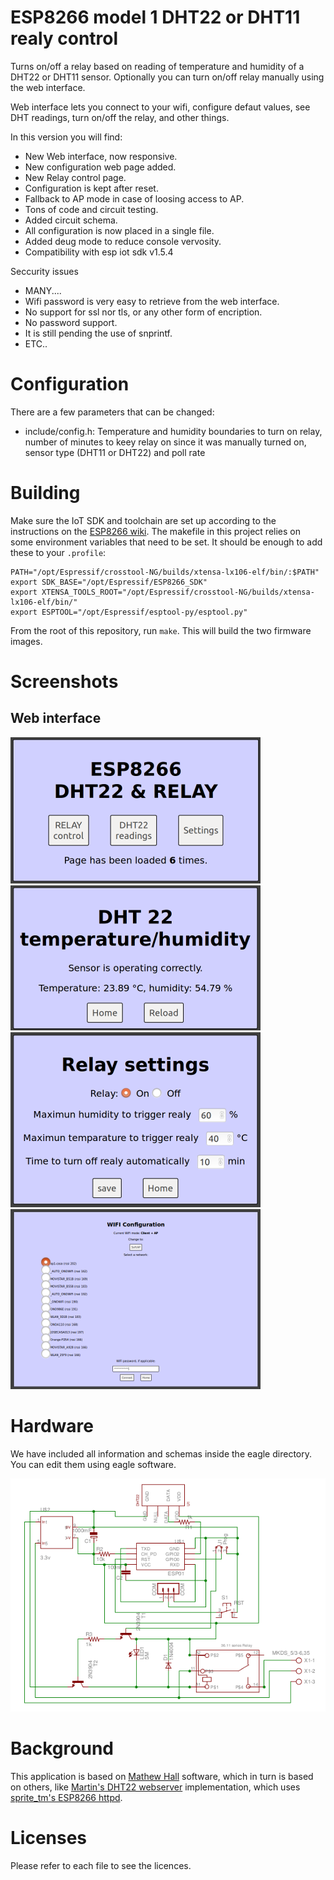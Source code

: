 # ESP8266 model 1  DHT22 or DHT11 realy control

Turns on/off a relay based on reading of temperature and humidity of a DHT22 or DHT11 sensor. Optionally you can turn on/off relay manually using the web interface.

Web interface lets you connect to your wifi, configure defaut values, see DHT readings, turn on/off the relay, and other things.

In this version you will find:
- New Web interface, now responsive.
- New configuration web page added.
- New Relay control page.
- Configuration is kept after reset.
- Fallback to AP mode in case of loosing access to AP.
- Tons of code and circuit testing.
- Added circuit schema.
- All configuration is now placed in a single file.
- Added deug mode to reduce console vervosity.
- Compatibility with esp iot sdk v1.5.4 

Seccurity issues
- MANY.... 
- Wifi password is very easy to retrieve from the web interface.
- No support for ssl nor tls, or any other form of encription.
- No password support.
- It is still pending the use of snprintf.
- ETC..

# Configuration

There are a few parameters that can be changed:
 * include/config.h: Temperature and humidity boundaries to turn on relay, number of  minutes to keey relay on since it was manually turned on, sensor type (DHT11 or DHT22) and poll rate
 
# Building

Make sure the IoT SDK and toolchain are set up according to the instructions on the [ESP8266 wiki](https://github.com/esp8266/esp8266-wiki/wiki/Toolchain). The makefile in this project relies on some environment variables that need to be set. It should be enough to add these to your `.profile`:

	PATH="/opt/Espressif/crosstool-NG/builds/xtensa-lx106-elf/bin/:$PATH"
	export SDK_BASE="/opt/Espressif/ESP8266_SDK"
	export XTENSA_TOOLS_ROOT="/opt/Espressif/crosstool-NG/builds/xtensa-lx106-elf/bin/"
	export ESPTOOL="/opt/Espressif/esptool-py/esptool.py"

From the root of this repository, run `make`. This will build the two firmware images. 

# Screenshots

## Web interface

![index](https://raw.githubusercontent.com/carlosmaug/esp8266-dht22-relay/master/screenshots/index.png)
![dht](https://raw.githubusercontent.com/carlosmaug/esp8266-dht22-relay/master/screenshots/dht.png)
![Realy settings](https://raw.githubusercontent.com/carlosmaug/esp8266-dht22-relay/master/screenshots/relay_config.png)
![WIFI config](https://raw.githubusercontent.com/carlosmaug/esp8266-dht22-relay/master/screenshots/wifi_config.png)

# Hardware

We have included all information and schemas inside the eagle directory. You can edit them using eagle software.

![Schema](https://raw.githubusercontent.com/carlosmaug/esp8266-dht22-relay/master/screenshots/esquema.png)

# Background

This application is based on [Mathew Hall](https://github.com/mathew-hall/esp8266-dht) software, which in turn is based on others, like [Martin's DHT22 webserver](http://harizanov.com/2014/11/esp8266-powered-web-server-led-control-dht22-temperaturehumidity-sensor-reading/) implementation, which uses [sprite_tm's ESP8266 httpd](http://www.esp8266.com/viewtopic.php?f=6&t=376).


# Licenses

Please refer to each file to see the licences.
